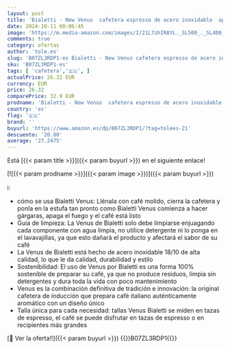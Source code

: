 ```yaml
---
layout: post
title: 'Bialetti - New Venus  cafetera espresso de acero inoxidable  apta para todo tipo de estufas  2 tazas  85 ml   aluminio  plata  no apta para inducción '
date: 2024-10-11 00:06:45
image: 'https://m.media-amazon.com/images/I/21L7zhIRAYL._SL500_._SL400_.jpg'
comments: true
category: ofertas
author: 'tole.es'
slug: 'B07ZL3RDP1-es Bialetti - New Venus cafetera espresso de acero inoxidable...'
sku: 'B07ZL3RDP1-es'
tags: [ 'cafetera','🇪🇸', ]
actualPrice: 26.32 EUR
currency: EUR
price: 26.32
comparePrice: 32.9 EUR
prodname: 'Bialetti - New Venus  cafetera espresso de acero inoxidable  apta para todo tipo de estufas  2 tazas  85 ml   aluminio  plata  no apta para inducción '
country: 'es'
flag: '🇪🇸'
brand: ''
buyurl: 'https://www.amazon.es/dp/B07ZL3RDP1/?tag=tolees-21'
descuento: '20.00'
average: '27.2475'
---
```


Está [{{< param title >}}]({{< param buyurl >}}) en el siguiente enlace!

[![{{< param prodname >}}]({{< param image >}})]({{< param buyurl >}})

ℹ️:

- cómo se usa Bialetti Venus: Llénala con café molido, cierra la cafetera y ponla en la estufa tan pronto como Bialetti Venus comienza a hacer gárgaras, apaga el fuego y el café está listo
- Guía de limpieza: La Venus de Bialetti solo debe limpiarse enjuagando cada componente con agua limpia, no utilice detergente ni lo ponga en el lavavajillas, ya que esto dañará el producto y afectará el sabor de su café
- La Venus de Bialetti está hecho de acero inoxidable 18/10 de alta calidad, lo que le da calidad, durabilidad y estilo
- Sostenibilidad: El uso de Venus por Bialetti es una forma 100% sostenible de preparar su café, ya que no produce residuos, limpia sin detergentes y dura toda la vida con poco mantenimiento
- Venus es la combinación definitiva de tradición e innovación: la original cafetera de inducción que prepara café italiano auténticamente aromático con un diseño único
- Talla única para cada necesidad: tallas Venus Bialetti se miden en tazas de espresso, el café se puede disfrutar en tazas de espresso o en recipientes más grandes

[🛒 Ver la oferta!!]({{< param buyurl >}})
{{<world>}}B07ZL3RDP1{{</world>}}
